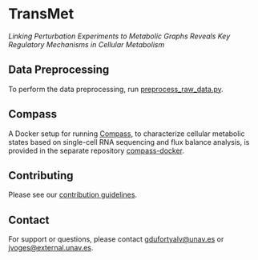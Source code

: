 # TransMet

_Linking Perturbation Experiments to Metabolic Graphs Reveals Key Regulatory Mechanisms in Cellular Metabolism_

## Data Preprocessing

To perform the data preprocessing, run [preprocess_raw_data.py](src/preprocess/preprocess_raw_data.py).

## Compass

A Docker setup for running [Compass](https://github.com/YosefLab/Compass), to characterize cellular metabolic states based on single-cell RNA sequencing and flux balance analysis, is provided in the separate repository [compass-docker](https://github.com/voges/compass-docker).

## Contributing

Please see our [contribution guidelines](CONTRIBUTING.md).

## Contact

For support or questions, please contact [gdufortyalv@unav.es](gdufortyalv@unav.es) or [jvoges@external.unav.es](mailto:jvoges@external.unav.es).
